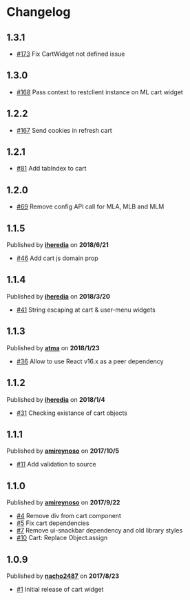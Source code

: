 # Changelog

## 1.3.1

- [#173](https://github.com/mercadolibre/frontend-layout_widgets/pull/173) Fix CartWidget not defined issue

## 1.3.0

- [#168](https://github.com/mercadolibre/frontend-layout_widgets/pull/168) Pass context to restclient instance on ML cart widget

## 1.2.2

- [#167](https://github.com/mercadolibre/frontend-layout_widgets/pull/167) Send cookies in refresh cart

## 1.2.1

- [#81](https://github.com/mercadolibre/frontend-layout_widgets/pull/81) Add tabIndex to cart

## 1.2.0

- [#69](https://github.com/mercadolibre/frontend-layout_widgets/pull/69) Remove config API call for MLA, MLB and MLM

## 1.1.5

Published by **[iheredia](https://github.com/iheredia)** on **2018/6/21**

- [#46](https://github.com/mercadolibre/frontend-layout_widgets/pull/46) Add cart js domain prop

## 1.1.4

Published by **[iheredia](https://github.com/iheredia)** on **2018/3/20**

- [#41](https://github.com/mercadolibre/frontend-layout_widgets/pull/41) String escaping at cart & user-menu widgets

## 1.1.3

Published by **[atma](https://github.com/atma)** on **2018/1/23**

- [#36](https://github.com/mercadolibre/frontend-layout_widgets/pull/36) Allow to use React v16.x as a peer dependency

## 1.1.2

Published by **[iheredia](https://github.com/iheredia)** on **2018/1/4**

- [#31](https://github.com/mercadolibre/frontend-layout_widgets/pull/31) Checking existance of cart objects

## 1.1.1

Published by **[amireynoso](https://github.com/amireynoso)** on **2017/10/5**

- [#11](https://github.com/mercadolibre/frontend-layout_widgets/pull/11) Add validation to source

## 1.1.0

Published by **[amireynoso](https://github.com/amireynoso)** on **2017/9/22**

- [#4](https://github.com/mercadolibre/frontend-layout_widgets/pull/4) Remove div from cart component
- [#5](https://github.com/mercadolibre/frontend-layout_widgets/pull/5) Fix cart dependencies
- [#7](https://github.com/mercadolibre/frontend-layout_widgets/pull/7) Remove ui-snackbar dependency and old library styles
- [#10](https://github.com/mercadolibre/frontend-layout_widgets/pull/10) Cart: Replace Object.assign

## 1.0.9

Published by **[nacho2487](https://github.com/nacho2487)** on **2017/8/23**

- [#1](https://github.com/mercadolibre/frontend-layout_widgets/pull/1) Initial release of cart widget
